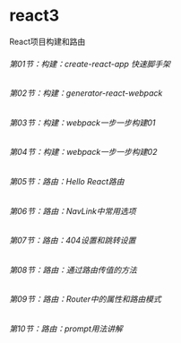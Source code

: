 # react3
React项目构建和路由
###### 第01节：构建：create-react-app 快速脚手架
###### 第02节：构建：generator-react-webpack
###### 第03节：构建：webpack一步一步构建01
###### 第04节：构建：webpack一步一步构建02
###### 第05节：路由：Hello React路由
###### 第06节：路由：NavLink中常用选项
###### 第07节：路由：404设置和跳转设置
###### 第08节：路由：通过路由传值的方法
###### 第09节：路由：Router中的属性和路由模式
###### 第10节：路由：prompt用法讲解
